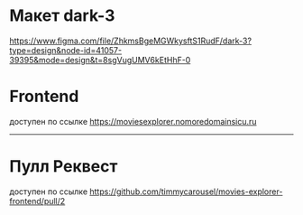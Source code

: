 # Макет dark-3

https://www.figma.com/file/ZhkmsBgeMGWkysftS1RudF/dark-3?type=design&node-id=41057-39395&mode=design&t=8sgVugUMV6kEtHhF-0

# Frontend

доступен по ссылке https://moviesexplorer.nomoredomainsicu.ru

---

# Пулл Реквест

доступен по ссылке https://github.com/timmycarousel/movies-explorer-frontend/pull/2
